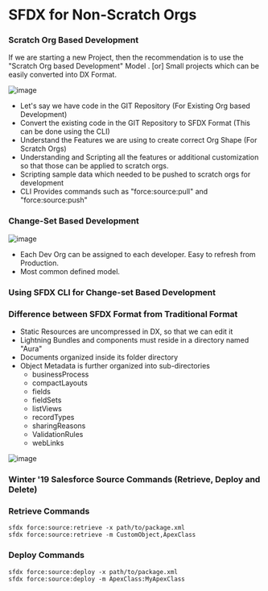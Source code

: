 # SFDX for Non-Scratch Orgs


### Scratch Org Based Development

If we are starting a new Project, then the recommendation is to use the "Scratch Org based Development" Model . [or] Small projects which can be easily converted into DX Format.

![image](https://user-images.githubusercontent.com/2145211/48164153-b47c4f80-e2af-11e8-91bd-c74b9c009198.png)

- Let's say we have code in the GIT Repository (For Existing Org based Development)
- Convert the existing code in the GIT Repository to SFDX Format (This can be done using the CLI)
- Understand the Features we are using to create correct Org Shape (For Scratch Orgs)
- Understanding and Scripting all the features or additional customization so that those can be applied to scratch orgs.
- Scripting sample data which needed to be pushed to scratch orgs for development
- CLI Provides commands such as "force:source:pull" and "force:source:push"

### Change-Set Based Development

![image](https://user-images.githubusercontent.com/2145211/48164994-3b322c00-e2b2-11e8-878c-31cbe6c847d7.png)

- Each Dev Org can be assigned to each developer. Easy to refresh from Production.
- Most common defined model.


### Using SFDX CLI for Change-set Based Development

### Difference between SFDX Format from Traditional Format

- Static Resources are uncompressed in DX, so that we can edit it
- Lightning Bundles and components must reside in a directory named "Aura"
- Documents organized inside its folder directory
- Object Metadata is further organized into sub-directories
  - businessProcess
  - compactLayouts
  - fields
  - fieldSets
  - listViews
  - recordTypes
  - sharingReasons
  - ValidationRules
  - webLinks

![image](https://user-images.githubusercontent.com/2145211/48174775-5a8f8000-e2d7-11e8-9212-ff90cf564151.png)

### Winter '19 Salesforce Source Commands (Retrieve, Deploy and Delete)

### Retrieve Commands

```
sfdx force:source:retrieve -x path/to/package.xml
sfdx force:source:retrieve -m CustomObject,ApexClass
```

### Deploy Commands

```
sfdx force:source:deploy -x path/to/package.xml
sfdx force:source:deploy -m ApexClass:MyApexClass
```
















